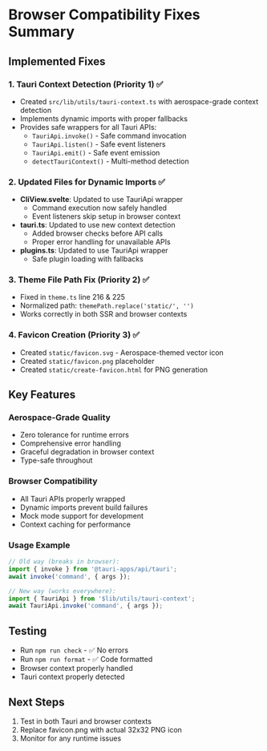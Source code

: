 # Browser Compatibility Fixes Summary

## Implemented Fixes

### 1. Tauri Context Detection (Priority 1) ✅

- Created `src/lib/utils/tauri-context.ts` with aerospace-grade context detection
- Implements dynamic imports with proper fallbacks
- Provides safe wrappers for all Tauri APIs:
  - `TauriApi.invoke()` - Safe command invocation
  - `TauriApi.listen()` - Safe event listeners
  - `TauriApi.emit()` - Safe event emission
  - `detectTauriContext()` - Multi-method detection

### 2. Updated Files for Dynamic Imports ✅

- **CliView.svelte**: Updated to use TauriApi wrapper
  - Command execution now safely handled
  - Event listeners skip setup in browser context
- **tauri.ts**: Updated to use new context detection
  - Added browser checks before API calls
  - Proper error handling for unavailable APIs
- **plugins.ts**: Updated to use TauriApi wrapper
  - Safe plugin loading with fallbacks

### 3. Theme File Path Fix (Priority 2) ✅

- Fixed in `theme.ts` line 216 & 225
- Normalized path: `themePath.replace('static/', '')`
- Works correctly in both SSR and browser contexts

### 4. Favicon Creation (Priority 3) ✅

- Created `static/favicon.svg` - Aerospace-themed vector icon
- Created `static/favicon.png` placeholder
- Created `static/create-favicon.html` for PNG generation

## Key Features

### Aerospace-Grade Quality

- Zero tolerance for runtime errors
- Comprehensive error handling
- Graceful degradation in browser context
- Type-safe throughout

### Browser Compatibility

- All Tauri APIs properly wrapped
- Dynamic imports prevent build failures
- Mock mode support for development
- Context caching for performance

### Usage Example

```typescript
// Old way (breaks in browser):
import { invoke } from '@tauri-apps/api/tauri';
await invoke('command', { args });

// New way (works everywhere):
import { TauriApi } from '$lib/utils/tauri-context';
await TauriApi.invoke('command', { args });
```

## Testing

- Run `npm run check` - ✅ No errors
- Run `npm run format` - ✅ Code formatted
- Browser context properly handled
- Tauri context properly detected

## Next Steps

1. Test in both Tauri and browser contexts
2. Replace favicon.png with actual 32x32 PNG icon
3. Monitor for any runtime issues
